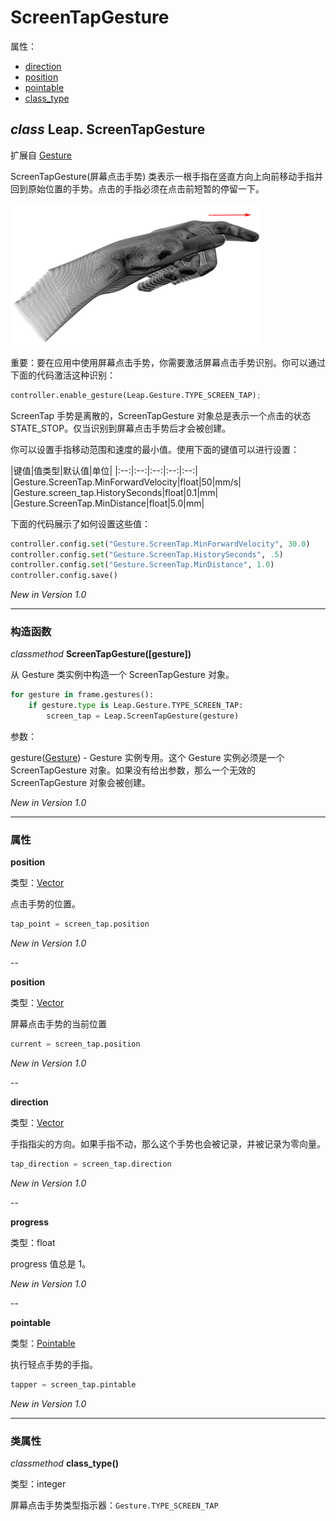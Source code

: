 # ScreenTapGesture

属性：

* [direction](#direction)
* [position](#position)
* [pointable](#pointable)
* [class_type](#class_type)


## ***class*** **Leap. ScreenTapGesture**
扩展自 [Gesture](../api/Leap.Gesture.md)

ScreenTapGesture(屏幕点击手势) 类表示一根手指在竖直方向上向前移动手指并回到原始位置的手势。点击的手指必须在点击前短暂的停留一下。

![](../images/Leap_Gesture_Tap2.png)

重要：要在应用中使用屏幕点击手势，你需要激活屏幕点击手势识别。你可以通过下面的代码激活这种识别：

```python
controller.enable_gesture(Leap.Gesture.TYPE_SCREEN_TAP);
```

ScreenTap 手势是离散的，ScreenTapGesture 对象总是表示一个点击的状态 STATE_STOP。仅当识别到屏幕点击手势后才会被创建。

你可以设置手指移动范围和速度的最小值。使用下面的键值可以进行设置：

|键值|值类型|默认值|单位|
|:--:|:--:|:--:|:--:|:--:|
|Gesture.ScreenTap.MinForwardVelocity|float|50|mm/s|
|Gesture.screen_tap.HistorySeconds|float|0.1|mm|
|Gesture.ScreenTap.MinDistance|float|5.0|mm|

下面的代码展示了如何设置这些值：

```python
controller.config.set("Gesture.ScreenTap.MinForwardVelocity", 30.0)
controller.config.set("Gesture.ScreenTap.HistorySeconds", .5)
controller.config.set("Gesture.ScreenTap.MinDistance", 1.0)
controller.config.save()
```

*New in Version 1.0*

----

### 构造函数
*classmethod* **ScreenTapGesture([gesture])**

从 Gesture 类实例中构造一个 ScreenTapGesture 对象。

```python
for gesture in frame.gestures():
    if gesture.type is Leap.Gesture.TYPE_SCREEN_TAP:
        screen_tap = Leap.ScreenTapGesture(gesture)
```

参数：

gesture([Gesture](../api/Leap.Gesture.md)) - Gesture 实例专用。这个 Gesture 实例必须是一个 ScreenTapGesture 对象。如果没有给出参数，那么一个无效的 ScreenTapGesture 对象会被创建。

*New in Version 1.0*

----

### 属性

**position**

类型：[Vector](../api/Leap.Vector.md)

点击手势的位置。

```python
tap_point = screen_tap.position
```

*New in Version 1.0*

--

**position**

类型：[Vector](../api/Leap.Vector.md)

屏幕点击手势的当前位置

```python
current = screen_tap.position
```

*New in Version 1.0*

--

**direction**

类型：[Vector](../api/Leap.Vector.md)

手指指尖的方向。如果手指不动，那么这个手势也会被记录，并被记录为零向量。

```python
tap_direction = screen_tap.direction
```

*New in Version 1.0*

--

**progress**

类型：float

progress 值总是 1。

*New in Version 1.0*

--

**pointable**

类型：[Pointable](../api/Leap.Pointable.md)

执行轻点手势的手指。

```python
tapper = screen_tap.pintable
```

*New in Version 1.0*

----

### 类属性
*classmethod* **class_type()**

类型：integer

屏幕点击手势类型指示器：`Gesture.TYPE_SCREEN_TAP`

